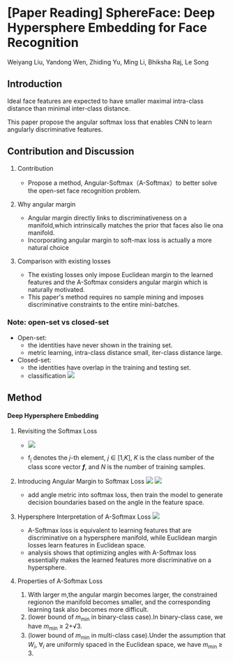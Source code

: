 # **[Paper Reading]** SphereFace: Deep Hypersphere Embedding for Face Recognition

Weiyang Liu, Yandong Wen, Zhiding Yu, Ming Li, Bhiksha Raj, Le Song

## Introduction

Ideal face features are expected to have smaller maximal intra-class distance than minimal inter-class distance. 

This paper propose the angular softmax loss that enables CNN to learn angularly discriminative features.

## Contribution and Discussion

1. Contribution
    * Propose a method, Angular-Softmax（A-Softmax）to better solve the open-set face recognition problem.
    
2. Why angular margin
    * Angular margin directly links to discriminativeness on a manifold,which intrinsically matches the prior that faces also lie ona manifold.
    * Incorporating angular margin to soft-max loss is actually a more natural choice

3. Comparison with existing losses
    * The existing losses only impose Euclidean margin to the learned features and the A-Softmax considers angular margin which is naturally motivated.
    * This paper's method requires no sample mining and imposes discriminative constraints to the entire mini-batches.
### Note: open-set vs closed-set
* Open-set: 
    * the identities have never shown in the training set. 
    * metric learning, intra-class distance small, iter-class distance large.
* Closed-set: 
    * the identities have overlap in the training and testing set.
    * classification
![](https://i.imgur.com/uluxGKU.png)


## Method

#### Deep Hypersphere Embedding
1. Revisiting the Softmax Loss
    * ![](https://i.imgur.com/TIXAKDk.png)

    * f<sub>j</sub> denotes the *j*-th element, *j* $\in$ [1,*K*], *K* is the class  number of the class score vector ***f***, and *N* is the number of training samples. 


2. Introducing Angular Margin to Softmax Loss
    ![](https://i.imgur.com/o8TBx8u.png)
    ![](https://i.imgur.com/PwyjrQX.png)
    * add angle metric into softmax loss, then train the model to generate decision boundaries based on the angle in the feature space.
    

3. Hypersphere Interpretation of A-Softmax Loss
   ![](https://i.imgur.com/PnaPHyA.png)

   * A-Softmax loss is equivalent to learning features that are discriminative on a hypersphere manifold, while Euclidean margin losses learn features in Euclidean space.
   * analysis shows that optimizing angles with A-Softmax loss essentially makes the learned features more discriminative on a hypersphere.

4. Properties of A-Softmax Loss
   1. With larger m,the angular margin becomes larger, the constrained regionon the manifold becomes smaller, and the corresponding learning task also becomes more difficult.
   2. (lower bound of *m*<sub>min</sub> in binary-class case).In binary-class case, we have *m*<sub>min</sub> ≥ 2+√3.
   3. (lower bound of *m*<sub>min</sub> in multi-class case).Under the assumption that *W*$_i$, ∀$_i$ are uniformly spaced in the Euclidean space, we have *m*<sub>min</sub> ≥ 3.

